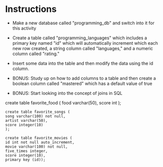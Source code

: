# **Instructions**

* Make a new database called "programming_db" and switch into it for this activity

* Create a table called "programming_languages" which includes a primary key named "id" which will automatically increment which each new row created, a string column called "languages," and a numeric column called "rating."

* Insert some data into the table and then modify the data using the id column.

* BONUS: Study up on how to add columns to a table and then create a boolean column called "mastered" which has a default value of true

* BONUS: Start looking into the concept of joins in SQL



create table favorite_food (
	food varchar(50),
    score int
    );
    
    create table favorite_songs (
    song varchar(100) not null,
    artist varchar(50),
    score integer(10)
    );
    
    create table favorite_movies (
    id int not null auto_increment,
    movie varchar(100) not null,
    five_times integer,
    score integer(10),
    primary key (id));